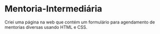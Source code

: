 # Mentoria-Intermediária
 Criei uma página na web que contém um formulário para agendamento de mentorias diversas usando HTML e CSS.
